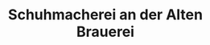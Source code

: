 ---
title: "Schuhmacherei an der Alten Brauerei"
url: /eberswalde/schuhmacherei-an-der-alten-brauerei/
shop: Schuhe
---